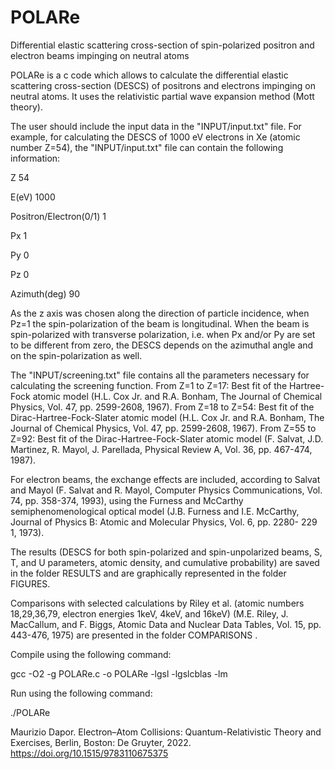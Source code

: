 # POLARe 

Differential elastic scattering cross-section of spin-polarized positron and electron beams impinging on neutral atoms

POLARe is a c code which allows to calculate the differential elastic scattering cross-section (DESCS) of positrons and electrons impinging on neutral atoms.
It uses the relativistic partial wave expansion method (Mott theory).

The user should include the input data in the "INPUT/input.txt" file. For example, for calculating the DESCS of 1000 eV electrons in Xe (atomic number Z=54), the "INPUT/input.txt" file can contain the following information:

Z 54

E(eV) 1000

Positron/Electron(0/1) 1

Px 1

Py 0

Pz 0

Azimuth(deg) 90

As the z axis was chosen along the direction of particle incidence, when Pz=1 the spin-polarization of the beam is longitudinal. When the beam is spin-polarized with transverse polarization, i.e. when Px and/or Py are set to be different from zero, the DESCS depends on the azimuthal angle and on the spin-polarization as well. 

The "INPUT/screening.txt" file contains all the parameters necessary for calculating the screening function. From Z=1 to Z=17: Best fit of the Hartree-Fock atomic model (H.L. Cox Jr. and R.A. Bonham, The Journal of Chemical Physics, Vol. 47, pp. 2599-2608, 1967). From Z=18 to Z=54: Best fit of the Dirac-Hartree-Fock-Slater atomic model (H.L. Cox Jr. and R.A. Bonham, The Journal of Chemical Physics, Vol. 47, pp. 2599-2608, 1967). From Z=55 to Z=92: Best fit of the Dirac-Hartree-Fock-Slater atomic model (F. Salvat, J.D. Martinez, R. Mayol, J. Parellada, Physical Review A, Vol. 36, pp. 467-474, 1987). 

For electron beams, the exchange effects are included, according to Salvat and Mayol (F. Salvat and R. Mayol, Computer Physics Communications, Vol. 74, pp. 358-374, 1993), using the Furness and McCarthy semiphenomenological optical model (J.B. Furness and I.E. McCarthy, Journal of Physics B: Atomic and Molecular Physics, Vol. 6, pp. 2280- 229 1, 1973).

The results (DESCS for both spin-polarized and spin-unpolarized beams, S, T, and U parameters, atomic density, and cumulative probability) are saved in the folder RESULTS and are graphically represented in the folder FIGURES.

Comparisons with selected calculations by Riley et al. (atomic numbers 18,29,36,79, electron energies 1keV, 4keV, and 16keV) (M.E. Riley, J. MacCallum, and F. Biggs, Atomic Data and Nuclear Data Tables, Vol. 15, pp. 443-476, 1975) are presented in the folder COMPARISONS . 

Compile using the following command:

gcc -O2 -g POLARe.c -o POLARe -lgsl -lgslcblas -lm

Run using the following command:

./POLARe

Maurizio Dapor. Electron–Atom Collisions: Quantum-Relativistic Theory and Exercises, Berlin, Boston: De Gruyter, 2022. https://doi.org/10.1515/9783110675375
